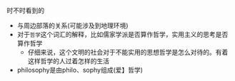 时不时看到的  
* 与周边部落的关系(可能涉及到地理环境)  
* 对于`哲学`这个词汇的解释，比如儒家学派是否算作哲学，实用主义的思考是否算作哲学  
  * 仔细来说，这个文明的社会对于不能实用的思想哲学是怎么对待的。有着这样哲学的人过着怎样的生活
* philosophy是由philo、sophy组成(爱】哲学)